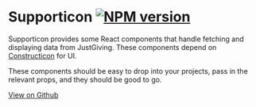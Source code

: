 # Supporticon [![NPM version](https://img.shields.io/npm/v/supporticon.svg?style=flat-square)](https://www.npmjs.com/package/supporticon)

Supporticon provides some React components that handle fetching and displaying data from JustGiving. These components depend on [Constructicon](https://github.com/blackbaud-services/constructicon) for UI.

These components should be easy to drop into your projects, pass in the relevant props, and they should be good to go.

[View on Github](https://github.com/blackbaud-services/supporticon)
